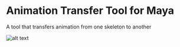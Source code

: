 # Animation Transfer Tool for Maya
A tool that transfers animation from one skeleton to another

![alt text](https://i.imgur.com/4PgV9fD.png "Script in action")
